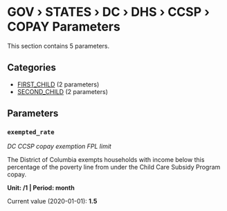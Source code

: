 # GOV › STATES › DC › DHS › CCSP › COPAY Parameters

This section contains 5 parameters.

## Categories

- [FIRST_CHILD](first_child/index.md) (2 parameters)
- [SECOND_CHILD](second_child/index.md) (2 parameters)

## Parameters

### `exempted_rate`
*DC CCSP copay exemption FPL limit*

The District of Columbia exempts households with income below this percentage of the poverty line from under the Child Care Subsidy Program copay.

**Unit: /1 | Period: month**

Current value (2020-01-01): **1.5**

